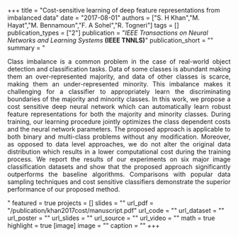 +++
title = "Cost-sensitive learning of deep feature representations from imbalanced data"
date = "2017-08-01"
authors = ["S. H Khan","M. Hayat","M. Bennamoun","F. A Sohel","R. Togneri"]
tags = []
publication_types = ["2"]
publication = "_IEEE Transactions on Neural Networks and Learning Systems_ **(IEEE TNNLS)**"
publication_short = ""
summary = "<p style='text-align: justify;'> Class imbalance is a common problem in the case of real-world object detection and classification tasks. Data of some classes is abundant making them an over-represented majority, and data of other classes is scarce, making them an under-represented minority. This imbalance makes it challenging for a classifier to appropriately learn the discriminating boundaries of the majority and minority classes. In this work, we propose a cost sensitive deep neural network which can automatically learn robust feature representations for both the majority and minority classes. During training, our learning procedure jointly optimizes the class dependent costs and the neural network parameters. The proposed approach is applicable to both binary and multi-class problems without any modification. Moreover, as opposed to data level approaches, we do not alter the original data distribution which results in a lower computational cost during the training process. We report the results of our experiments on six major image classification datasets and show that the proposed approach significantly outperforms the baseline algorithms. Comparisons with popular data sampling techniques and cost sensitive classifiers demonstrate the superior performance of our proposed method. </p>"
featured = true
projects = []
slides = ""
url_pdf = "/publication/khan2017cost/manuscript.pdf"
url_code = ""
url_dataset = ""
url_poster = ""
url_slides = ""
url_source = ""
url_video = ""
math = true
highlight = true
[image]
image = ""
caption = ""
+++


